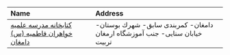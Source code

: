 | Name                                                                                                                                 | Address                                                                    |
|:-------------------------------------------------------------------------------------------------------------------------------------|:---------------------------------------------------------------------------|
| [کتابخانه مدرسه علمیه خواهران فاطمیه (س) دامغان](https://lib.ir/fa/library/724/کتابخانه-مدرسه-علمیه-خواهران-فاطمیه-س-دامغان/search/) | دامغان- كمربندی سابق- شهرك بوستان- خیابان سنایی- جنب آموزشگاه ارمغان تربیت |